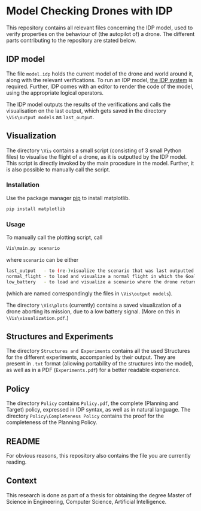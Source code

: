 # Model Checking Drones with IDP

This repository contains all relevant files concerning the IDP model, used to verify properties on the behaviour of (the autopilot of) a drone. The different parts contributing to the repository are stated below.

## IDP model

The file `model.idp` holds the current model of the drone and world around it, along with the relevant verifications.
To run an IDP model, [the IDP system](https://dtai.cs.kuleuven.be/software/idp/try) is required. Further, IDP comes with an editor to render the code of the model, using the appropriate logical operators.

The IDP model outputs the results of the verifications and calls the visualisation on the last output, which gets saved in the directory `\Vis\output models` as `last_output`.

## Visualization

The directory `\Vis` contains a small script (consisting of 3 small Python files) to visualise the flight of a drone, as it is outputted by the IDP model. This script is directly invoked by the main procedure in the model. Further, it is also possible to manually call the script.

### Installation

Use the package manager [pip](https://pip.pypa.io/en/stable/) to install matplotlib.

```bash
pip install matplotlib
```

### Usage
To manually call the plotting script, call
```bash
Vis\main.py scenario
```
where `scenario` can be either
```bash
last_output   - to (re-)visualize the scenario that was last outputted by IDP
normal_flight - to load and visualize a normal flight in which the Goal is reached
low_battery   - to load and visualize a scenario where the drone returns Home due to low battery
```
(which are named correspondingly the files in `\Vis\output models`).


The directory `\Vis\plots` (currently) contains a saved visualization of a drone aborting its mission, due to a low battery signal. (More on this in `\Vis\visualization.pdf`.)

## Structures and Experiments

The directory `Structures and Experiments` contains all the used Structures for the different experiments, accompanied by their output. They are present in `.txt` format (allowing portability of the structures into the model), as well as in a PDF (`Experiments.pdf`) for a better readable experience.

## Policy

The directory `Policy` contains `Policy.pdf`, the complete (Planning and Target) policy, expressed in IDP syntax, as well as in natural language.
The directory `Policy\Completeness Policy` contains the proof for the completeness of the Planning Policy.

## README

For obvious reasons, this repository also contains the file you are currently reading.


## Context
This research is done as part of a thesis for obtaining the degree Master of Science in Engineering, Computer Science, Artificial Intelligence.
